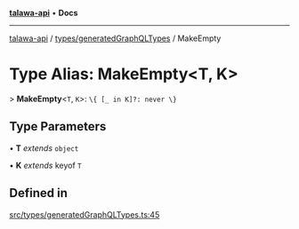 [**talawa-api**](../../../README.md) • **Docs**

***

[talawa-api](../../../modules.md) / [types/generatedGraphQLTypes](../README.md) / MakeEmpty

# Type Alias: MakeEmpty\<T, K\>

\> **MakeEmpty**\<`T`, `K`\>: `\{ [_ in K]?: never \}`

## Type Parameters

• **T** *extends* `object`

• **K** *extends* keyof `T`

## Defined in

[src/types/generatedGraphQLTypes.ts:45](https://github.com/PalisadoesFoundation/talawa-api/blob/60937520d7a29ccf883a9c6a7c2d186bae92a81b/src/types/generatedGraphQLTypes.ts#L45)
